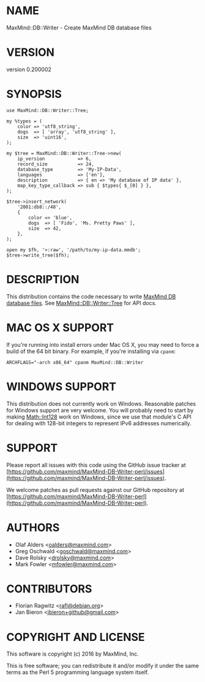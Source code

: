 # NAME

MaxMind::DB::Writer - Create MaxMind DB database files

# VERSION

version 0.200002

# SYNOPSIS

    use MaxMind::DB::Writer::Tree;

    my %types = (
        color => 'utf8_string',
        dogs  => [ 'array', 'utf8_string' ],
        size  => 'uint16',
    );

    my $tree = MaxMind::DB::Writer::Tree->new(
        ip_version            => 6,
        record_size           => 24,
        database_type         => 'My-IP-Data',
        languages             => ['en'],
        description           => { en => 'My database of IP data' },
        map_key_type_callback => sub { $types{ $_[0] } },
    );

    $tree->insert_network(
        '2001:db8::/48',
        {
            color => 'blue',
            dogs  => [ 'Fido', 'Ms. Pretty Paws' ],
            size  => 42,
        },
    );

    open my $fh, '>:raw', '/path/to/my-ip-data.mmdb';
    $tree->write_tree($fh);

# DESCRIPTION

This distribution contains the code necessary to write [MaxMind DB database
files](http://maxmind.github.io/MaxMind-DB/). See [MaxMind::DB::Writer::Tree](https://metacpan.org/pod/MaxMind::DB::Writer::Tree)
for API docs.

# MAC OS X SUPPORT

If you're running into install errors under Mac OS X, you may need to force a
build of the 64 bit binary. For example, if you're installing via `cpanm`:

    ARCHFLAGS="-arch x86_64" cpanm MaxMind::DB::Writer

# WINDOWS SUPPORT

This distribution does not currently work on Windows. Reasonable patches for
Windows support are very welcome. You will probably need to start by making
[Math::Int128](https://metacpan.org/pod/Math::Int128) work on Windows, since we use that module's C API for dealing
with 128-bit integers to represent IPv6 addresses numerically.

# SUPPORT

Please report all issues with this code using the GitHub issue tracker at
[https://github.com/maxmind/MaxMind-DB-Writer-perl/issues](https://github.com/maxmind/MaxMind-DB-Writer-perl/issues).

We welcome patches as pull requests against our GitHub repository at
[https://github.com/maxmind/MaxMind-DB-Writer-perl](https://github.com/maxmind/MaxMind-DB-Writer-perl).

# AUTHORS

- Olaf Alders &lt;oalders@maxmind.com>
- Greg Oschwald &lt;goschwald@maxmind.com>
- Dave Rolsky &lt;drolsky@maxmind.com>
- Mark Fowler &lt;mfowler@maxmind.com>

# CONTRIBUTORS

- Florian Ragwitz &lt;rafl@debian.org>
- Jan Bieron &lt;jbieron+github@gmail.com>

# COPYRIGHT AND LICENSE

This software is copyright (c) 2016 by MaxMind, Inc.

This is free software; you can redistribute it and/or modify it under
the same terms as the Perl 5 programming language system itself.
